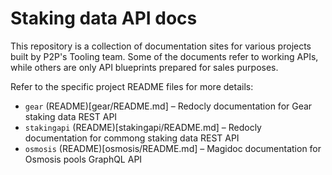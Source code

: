 # Staking data API docs

This repository is a collection of documentation sites for various projects built by P2P's Tooling team. Some of the documents refer to working APIs, while others are only API blueprints prepared for sales purposes.

Refer to the specific project README files for more details:

* `gear` (README)[gear/README.md] – Redocly documentation for Gear staking data REST API
* `stakingapi` (README)[stakingapi/README.md] – Redocly documentation for commong staking data REST API
* `osmosis` (README)[osmosis/README.md] – Magidoc documentation for Osmosis pools GraphQL API
